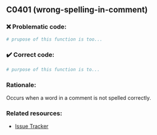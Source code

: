 ## C0401 (wrong-spelling-in-comment)

### :x: Problematic code:

```python
# prupose of this function is too...
```

### :heavy_check_mark: Correct code:

```python
# purpose of this function is to...
```

### Rationale:

Occurs when a word in a comment is not spelled correctly.

### Related resources:

- [Issue Tracker](https://github.com/PyCQA/pylint/issues?q=is%3Aissue+%22wrong-spelling-in-comment%22+OR+%22C0401%22)
